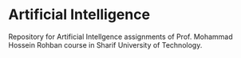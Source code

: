 # Artificial Intelligence

Repository for Artificial Intellgence assignments of Prof. Mohammad Hossein Rohban course in Sharif University of Technology.
